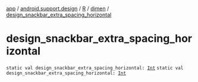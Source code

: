 [app](../../../index.md) / [android.support.design](../../index.md) / [R](../index.md) / [dimen](index.md) / [design_snackbar_extra_spacing_horizontal](./design_snackbar_extra_spacing_horizontal.md)

# design_snackbar_extra_spacing_horizontal

`static val design_snackbar_extra_spacing_horizontal: `[`Int`](https://kotlinlang.org/api/latest/jvm/stdlib/kotlin/-int/index.html)
`static val design_snackbar_extra_spacing_horizontal: `[`Int`](https://kotlinlang.org/api/latest/jvm/stdlib/kotlin/-int/index.html)